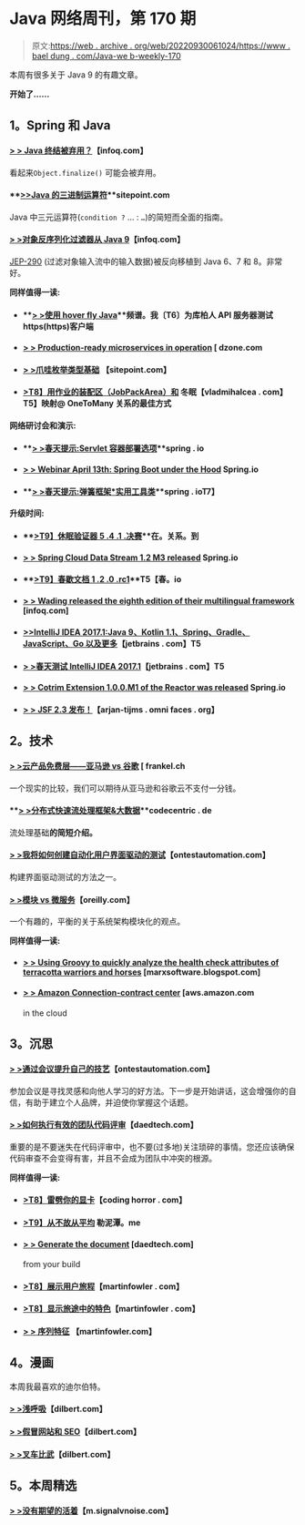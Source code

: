 # Java 网络周刊，第 170 期

> 原文:[https://web . archive . org/web/20220930061024/https://www . bael dung . com/Java-we b-weekly-170](https://web.archive.org/web/20220930061024/https://www.baeldung.com/java-web-weekly-170)

本周有很多关于 Java 9 的有趣文章。

**开始了……**

## **1。Spring 和 Java**

#### **[> > Java 终结被弃用？](https://web.archive.org/web/20220524024734/https://www.infoq.com/news/2017/03/Java-Finalize-Deprecated?utm_campaign=infoq_content&utm_source=infoq&utm_medium=feed&utm_term=Java)**【infoq.com】

看起来`Object.finalize()` 可能会被弃用。

#### **[>>](https://web.archive.org/web/20220524024734/https://www.sitepoint.com/java-ternary-operator/)[Java 的三进制运算符](https://web.archive.org/web/20220524024734/https://www.sitepoint.com/java-ternary-operator/)**sitepoint.com

Java 中三元运算符(`condition ?` … : `…`)的简短而全面的指南。

#### **[> >对象反序列化过滤器从 Java 9](https://web.archive.org/web/20220524024734/https://www.infoq.com/news/2017/03/deserialise-filter-backport?utm_campaign=infoq_content&utm_source=infoq&utm_medium=feed&utm_term=Java)**【infoq.com】

[JEP-290](https://web.archive.org/web/20220524024734/https://openjdk.java.net/jeps/290) (过滤对象输入流中的输入数据)被反向移植到 Java 6、7 和 8。非常好。

**同样值得一读:**

*   #### **[> >使用 hover fly Java](https://web.archive.org/web/20220524024734/https://specto.io/blog/2017/3/21/testing-an-https-client-for-kubernetes-api-server-using-hoverfly-java)**频谱。我〔T6〕为库柏人 API 服务器测试 https(https)客户端

*   #### [**> > Production-ready microservices in operation**](https://web.archive.org/web/20220524024734/https://dzone.com/articles/production-ready-microservices-in-action) [ dzone.com

*   #### [**> >爪哇枚举类型基础**](https://web.archive.org/web/20220524024734/https://www.sitepoint.com/fundamentals-of-java-enum-types-tutorial/) 【sitepoint.com】

*   #### **[>T8】用作业的装配区（JobPackArea）和](https://web.archive.org/web/20220524024734/https://vladmihalcea.com/2017/03/29/the-best-way-to-map-a-onetomany-association-with-jpa-and-hibernate/)** 冬眠【vladmihalcea . com】T5】映射@ OneToMany 关系的最佳方式

**网络研讨会和演示:**

*   #### **[> >春天提示:Servlet 容器部署选项](https://web.archive.org/web/20220524024734/https://spring.io/blog/2017/03/22/spring-tips-servlet-container-deployment-options)**spring . io

*   #### **[> > Webinar April 13th: Spring Boot under the Hood](https://web.archive.org/web/20220524024734/https://spring.io/blog/2017/03/28/webinar-april-13th-spring-boot-under-the-hood)** Spring.io

*   #### **[> >春天提示:弹簧框架*实用工具类](https://web.archive.org/web/20220524024734/https://spring.io/blog/2017/03/29/spring-tips-the-spring-framework-utils-classes)**spring . ioT7】

**升级时间:**

*   #### **[>T9】休眠验证器 5 .4 .1 .决赛](https://web.archive.org/web/20220524024734/http://in.relation.to/2017/03/23/hibernate-validator-541-final-out/)**在。关系。到

*   #### **[> > Spring Cloud Data Stream 1.2 M3 released](https://web.archive.org/web/20220524024734/https://spring.io/blog/2017/03/22/spring-cloud-data-flow-1-2-m3-released)** Spring.io

*   #### **[>T9】春歇文档 1 .2 .0 .rc1](https://web.archive.org/web/20220524024734/https://spring.io/blog/2017/03/24/spring-rest-docs-1-2-0-rc1)**T5【春。io

*   #### **[> > Wading released the eighth edition of their multilingual framework](https://web.archive.org/web/20220524024734/https://www.infoq.com/news/2017/03/vaadin-releases-version-8?utm_campaign=infoq_content&utm_source=infoq&utm_medium=feed&utm_term=Java)** [infoq.com]

*   #### **[>>IntelliJ IDEA 2017.1:Java 9、Kotlin 1.1、Spring、Gradle、JavaScript、Go 以及更多](https://web.archive.org/web/20220524024734/https://blog.jetbrains.com/idea/2017/03/intellij-idea-2017-1-java-9-kotlin-1-1-spring-gradle-javascript-go-and-more/)**【jetbrains . com】T5

*   #### **[> >春天测试 IntelliJ IDEA 2017.1](https://web.archive.org/web/20220524024734/https://blog.jetbrains.com/idea/2017/03/spring-testing-improvements-in-intellij-idea-2017-1/)**【jetbrains . com】T5

*   #### **[> > Cotrim Extension 1.0.0.M1 of the Reactor was released](https://web.archive.org/web/20220524024734/https://spring.io/blog/2017/03/28/reactor-kotlin-extensions-1-0-0-m1-released)** Spring.io

*   #### **[> > JSF 2.3 发布！](https://web.archive.org/web/20220524024734/http://arjan-tijms.omnifaces.org/2017/03/jsf-23-released.html)**【arjan-tijms . omni faces . org】

## **2。技术**

#### **[> >云产品免费层——亚马逊 vs 谷歌](https://web.archive.org/web/20220524024734/https://blog.frankel.ch/cloud-offerings-free-tier/#gsc.tab=0)** [ frankel.ch

一个现实的比较，我们可以期待从亚马逊和谷歌云不支付一分钱。

#### **[> >分布式快速流处理框架&大数据](https://web.archive.org/web/20220524024734/https://blog.codecentric.de/en/2017/03/distributed-stream-processing-frameworks-fast-big-data/)**codecentric . de

流处理基础**的简短介绍。**

#### **[> >我将如何创建自动化用户界面驱动的测试](https://web.archive.org/web/20220524024734/http://www.ontestautomation.com/how-i-would-approach-creating-automated-user-interface-driven-tests/)**【ontestautomation.com】

构建界面驱动测试的方法之一。

#### **[> >模块 vs 微服务](https://web.archive.org/web/20220524024734/https://www.oreilly.com/ideas/modules-vs-microservices)**【oreilly.com】

一个有趣的，平衡的关于系统架构模块化的观点。

**同样值得一读:**

*   #### **[> > Using Groovy to quickly analyze the health check attributes of terracotta warriors and horses](https://web.archive.org/web/20220524024734/https://marxsoftware.blogspot.com/2017/03/groovy-terracotta-healthcheck.html)** [marxsoftware.blogspot.com]

*   #### **[> > Amazon Connection-contract center](https://web.archive.org/web/20220524024734/https://aws.amazon.com/blogs/aws/amazon-connect-customer-contact-center-in-the-cloud/)** [aws.amazon.com

    in the cloud

## **3。沉思**

#### **[> >通过会议提升自己的技艺](https://web.archive.org/web/20220524024734/http://www.ontestautomation.com/improving-your-craftsmanship-through-conferences/)**【ontestautomation.com】

参加会议是寻找灵感和向他人学习的好方法。下一步是开始讲话，这会增强你的自信，有助于建立个人品牌，并迫使你掌握这个话题。

#### **[> >如何执行有效的团队代码评审](https://web.archive.org/web/20220524024734/http://www.daedtech.com/perform-effective-team-code-reviews/)**【daedtech.com】

重要的是不要迷失在代码评审中，也不要(过多地)关注琐碎的事情。您还应该确保代码审查不会变得有害，并且不会成为团队中冲突的根源。

**同样值得一读:**

*   #### **[>T8】雷劈你的显卡](https://web.archive.org/web/20220524024734/https://blog.codinghorror.com/thunderbolting-your-video-card/)**【coding horror . com】

*   #### **[>T9】从不故从平均](https://web.archive.org/web/20220524024734/http://lemire.me/blog/2017/03/28/never-reason-from-averages/)** 勒泥潭。me

*   #### **[> > Generate the document](https://web.archive.org/web/20220524024734/http://www.daedtech.com/generate-documentation-build/)** [daedtech.com]

    from your build
*   #### **[>T8】展示用户旅程](https://web.archive.org/web/20220524024734/https://martinfowler.com/articles/lean-inception/show-user-journeys.html)**【martinfowler . com】

*   #### **[>T8】显示旅途中的特色](https://web.archive.org/web/20220524024734/https://martinfowler.com/articles/lean-inception/display-features-in-journeys.html)**【martinfowler . com】

*   #### [**> >** 序列特征](https://web.archive.org/web/20220524024734/https://martinfowler.com/articles/lean-inception/define-sequence.html) 【martinfowler.com】

## **4。漫画**

本周我最喜欢的迪尔伯特。

#### **[> >浅呼吸](https://web.archive.org/web/20220524024734/http://dilbert.com/strip/2013-08-15)**【dilbert.com】

#### **[> >假冒网站和 SEO](https://web.archive.org/web/20220524024734/http://dilbert.com/strip/2013-02-05)**【dilbert.com】

#### **[> >叉车比武](https://web.archive.org/web/20220524024734/http://dilbert.com/strip/2013-02-06)**【dilbert.com】

## **5。本周精选**

#### **[> >没有期望的活着](https://web.archive.org/web/20220524024734/https://m.signalvnoise.com/living-without-expectations-1d66adb10710)**【m.signalvnoise.com】